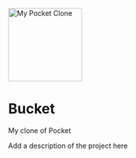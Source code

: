 <a href="https://github.com/jkulba/Bucket/">
    <img alt="My Pocket Clone" src="https://github.com/jkulba/Bucket/blob/main/bucket.png"
    width=150" height="150">
</a>

# Bucket
My clone of Pocket

Add a description of the project here
